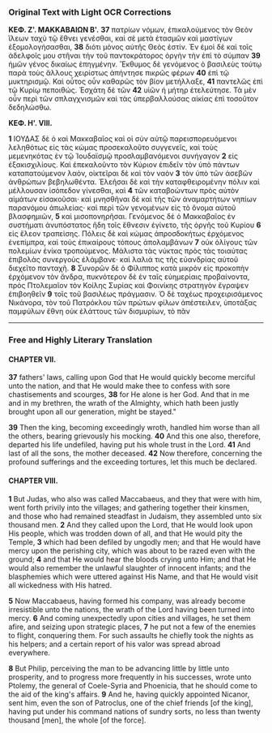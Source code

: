 ### Original Text with Light OCR Corrections

**ΚΕΦ. Ζ'. ΜΑΚΚΑΒΑΙΩΝ Β'.**
**37** πατρίων νόμων, ἐπικαλούμενος τὸν Θεὸν ἵλεων ταχὺ τῷ ἔθνει γενέσθαι, καὶ σὲ μετὰ ἐτασμῶν καὶ μαστίγων ἐξομολογήσασθαι,
**38** διότι μόνος αὐτῆς Θεὸς ἐστίν. Ἐν ἐμοὶ δὲ καὶ τοῖς ἀδελφοῖς μου στῆναι τὴν τοῦ παντοκράτορος ὀργὴν τὴν ἐπὶ τὸ σύμπαν
**39** ἡμῶν γένος δικαίως ἐπηγμένην. Ἔκθυμος δὲ γενόμενος ὁ βασιλεὺς τούτῳ παρὰ τοὺς ἄλλους χειρίστως ἀπήντησε πικρῶς φέρων
**40** ἐπὶ τῷ μυκτηρισμῷ. Καὶ οὗτος οὖν καθαρῶς τὸν βίον μετήλλαξε,
**41** παντελῶς ἐπὶ τῷ Κυρίῳ πεποιθώς. Ἐσχάτη δὲ τῶν
**42** υἱῶν ἡ μήτηρ ἐτελεύτησε. Τὰ μὲν οὖν περὶ τῶν σπλαγχνισμῶν καὶ τὰς ὑπερβαλλούσας αἰκίας ἐπὶ τοσοῦτον δεδηλώσθω.

**ΚΕΦ. Η'. VIII.**

**1** ΙΟΥΔΑΣ δὲ ὁ καὶ Μακκαβαῖος καὶ οἱ σὺν αὐτῷ παρεισπορευόμενοι λεληθότως εἰς τὰς κώμας προσεκαλοῦτο συγγενεῖς, καὶ τοὺς μεμενηκότας ἐν τῷ Ἰουδαϊσμῷ προσλαμβανόμενοι συνήγαγον
**2** εἰς ἑξακισχιλίους. Καὶ ἐπεκαλοῦντο τὸν Κύριον ἐπιδεῖν τὸν ὑπὸ πάντων καταπατούμενον λαὸν, οἰκτεῖραι δὲ καὶ τὸν ναὸν
**3** τὸν ὑπὸ τῶν ἀσεβῶν ἀνθρώπων βεβηλωθέντα. Ἐλεῆσαι δὲ καὶ τὴν καταφθειρομένην πόλιν καὶ μέλλουσαν ἰσόπεδον γίνεσθαι, καὶ
**4** τῶν καταβοώντων πρὸς αὐτὸν αἱμάτων εἰσακοῦσαι· καὶ μνησθῆναι δὲ καὶ τῆς τῶν ἀναμαρτήτων νηπίων παρανόμου ἀπωλείας· καὶ περὶ τῶν γενομένων εἰς τὸ ὄνομα αὐτοῦ βλασφημιῶν,
**5** καὶ μισοπονηρῆσαι. Γενόμενος δὲ ὁ Μακκαβαῖος ἐν συστήματι ἀνυπόστατος ἤδη τοῖς ἔθνεσιν ἐγίνετο, τῆς ὀργῆς τοῦ Κυρίου
**6** εἰς ἔλεον τραπεὶσης. Πόλεις δὲ καὶ κώμας ἀπροσδοκήτως ἐρχόμενος ἐνεπίμπρα, καὶ τοὺς ἐπικαίρους τόπους ἀπολαμβάνων
**7** οὐκ ὀλίγους τῶν πολεμίων ἐνίκα τροπούμενος. Μάλιστα τὰς νύκτας πρὸς τὰς τοιαύτας ἐπιβολὰς συνεργοὺς ἐλάμβανε· καὶ λαλιά τις τῆς εὐανδρίας αὐτοῦ διεχεῖτο πανταχῆ.
**8** Συνορῶν δὲ ὁ Φίλιππος κατὰ μικρὸν εἰς προκοπὴν ἐρχόμενον τὸν ἄνδρα, πυκνότερον δὲ ἐν ταῖς εὐημερίαις προβαίνοντα, πρὸς Πτολεμαῖον τὸν Κοίλης Συρίας καὶ Φοινίκης στρατηγὸν ἔγραψεν ἐπιβοηθεῖν
**9** τοῖς τοῦ βασιλέως πράγμασιν. Ὁ δὲ ταχέως προχειρισάμενος Νικάνορα, τὸν τοῦ Πατρόκλου τῶν πρώτων φίλων ἀπέστειλεν, ὑποτάξας παμφύλων ἔθνη οὐκ ἐλάττους τῶν δισμυρίων, τὸ πᾶν

---

### Free and Highly Literary Translation

#### CHAPTER VII.

**37** fathers' laws, calling upon God that He would quickly become merciful unto the nation, and that He would make thee to confess with sore chastisements and scourges,
**38** for He alone is her God. And that in me and in my brethren, the wrath of the Almighty, which hath been justly brought upon all our generation, might be stayed."

**39** Then the king, becoming exceedingly wroth, handled him worse than all the others, bearing grievously his mocking. **40** And this one also, therefore, departed his life undefiled, having put his whole trust in the Lord. **41** And last of all the sons, the mother deceased. **42** Now therefore, concerning the profound sufferings and the exceeding tortures, let this much be declared.

#### CHAPTER VIII.

**1** But Judas, who also was called Maccabaeus, and they that were with him, went forth privily into the villages; and gathering together their kinsmen, and those who had remained steadfast in Judaism, they assembled unto six thousand men. **2** And they called upon the Lord, that He would look upon His people, which was trodden down of all, and that He would pity the Temple, **3** which had been defiled by ungodly men; and that He would have mercy upon the perishing city, which was about to be razed even with the ground; **4** and that He would hear the bloods crying unto Him; and that He would also remember the unlawful slaughter of innocent infants; and the blasphemies which were uttered against His Name, and that He would visit all wickedness with His hatred.

**5** Now Maccabaeus, having formed his company, was already become irresistible unto the nations, the wrath of the Lord having been turned into mercy. **6** And coming unexpectedly upon cities and villages, he set them afire, and seizing upon strategic places, **7** he put not a few of the enemies to flight, conquering them. For such assaults he chiefly took the nights as his helpers; and a certain report of his valor was spread abroad everywhere.

**8** But Philip, perceiving the man to be advancing little by little unto prosperity, and to progress more frequently in his successes, wrote unto Ptolemy, the general of Coele-Syria and Phoenicia, that he should come to the aid of the king's affairs. **9** And he, having quickly appointed Nicanor, sent him, even the son of Patroclus, one of the chief friends [of the king], having put under his command nations of sundry sorts, no less than twenty thousand [men], the whole [of the force].
